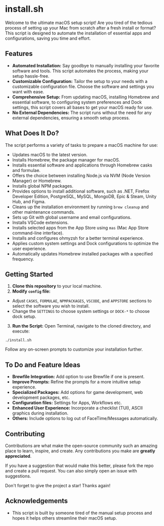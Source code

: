 # install.sh

Welcome to the ultimate macOS setup script! Are you tired of the tedious process of setting up your Mac from scratch after a fresh install or format? This script is designed to automate the installation of essential apps and configurations, saving you time and effort.

## Features

- **Automated Installation:** Say goodbye to manually installing your favorite software and tools. This script automates the process, making your setup hassle-free.
- **Customizable Configuration:** Tailor the setup to your needs with a customizable configuration file. Choose the software and settings you want with ease.
- **Comprehensive Setup:** From updating macOS, installing Homebrew and essential software, to configuring system preferences and Dock settings, this script covers all bases to get your macOS ready for use.
- **No External Dependencies:** The script runs without the need for any external dependencies, ensuring a smooth setup process.

## What Does It Do?

The script performs a variety of tasks to prepare a macOS machine for use:

- Updates macOS to the latest version.
- Installs Homebrew, the package manager for macOS.
- Installs essential software and applications through Homebrew casks and formulae.
- Offers the choice between installing Node.js via NVM (Node Version Manager) or Homebrew.
- Installs global NPM packages.
- Provides options to install additional software, such as .NET, Firefox Developer Edition, PostgreSQL, MySQL, MongoDB, Epic & Steam, Unity Hub, and Figma.
- Cleans up the installation environment by running `brew cleanup` and other maintenance commands.
- Sets up Git with global username and email configurations.
- Installs VSCode extensions.
- Installs selected apps from the App Store using `mas` (Mac App Store command-line interface).
- Installs and configures ohmyzsh for a better terminal experience.
- Applies custom system settings and Dock configurations to optimize the user experience.
- Automatically updates Homebrew installed packages with a specified frequency.

## Getting Started

1. **Clone this repository** to your local machine.
2. **Modify `config` file:**

- Adjust `CASKS`, `FORMULAE`, `NPMPACKAGES`, `VSCODE`, and `APPSTORE` sections to select the software you wish to install.
- Change the `SETTINGS` to choose system settings or `DOCK-*` to choose dock setup.

3. **Run the Script:** Open Terminal, navigate to the cloned directory, and execute:

```
./install.sh
```

Follow any on-screen prompts to customize your installation further.

## To Do and Feature Ideas

- **Brewfile Integration:** Add option to use Brewfile if one is present.
- **Improve Prompts:** Refine the prompts for a more intuitive setup experience.
- **Specialized Packages:** Add options for game development, web development packages, etc.
- **Configuration files:** Settings for Apps, Workflows etc.
- **Enhanced User Experience:** Incorporate a checklist (TUI), ASCII graphics during installation.
- **Others:** Include options to log out of FaceTime/Messages automatically.

## Contributing

Contributions are what make the open-source community such an amazing place to learn, inspire, and create. Any contributions you make are **greatly appreciated**.

If you have a suggestion that would make this better, please fork the repo and create a pull request. You can also simply open an issue with suggestions.

Don't forget to give the project a star! Thanks again!

## Acknowledgements

- This script is built by someone tired of the manual setup process and hopes it helps others streamline their macOS setup.
